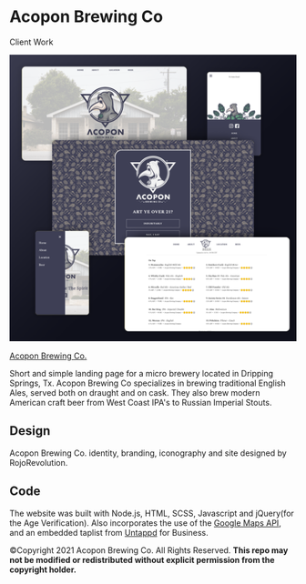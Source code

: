 # Acopon Brewing Co
Client Work

![Image of Yaktocat](public/assets/images/acoponwebsite.png)

[Acopon Brewing Co.](https://acoponbrewing.com/)

Short and simple landing page for a micro brewery located in Dripping Springs, Tx. Acopon Brewing Co specializes in brewing traditional English Ales, served both on draught and on cask. They also brew modern American craft beer from West Coast IPA's to Russian Imperial Stouts.

## Design
Acopon Brewing Co. identity, branding, iconography and site designed by RojoRevolution.

## Code
The website was built with Node.js, HTML, SCSS, Javascript and jQuery(for the Age Verification). Also incorporates the use of the [Google Maps API](https://developers.google.com/maps), and an embedded taplist from [Untappd](https://untappd.com/) for Business.

©Copyright 2021 Acopon Brewing Co. All Rights Reserved.
**This repo may not be modified or redistributed without explicit permission from the copyright holder.**